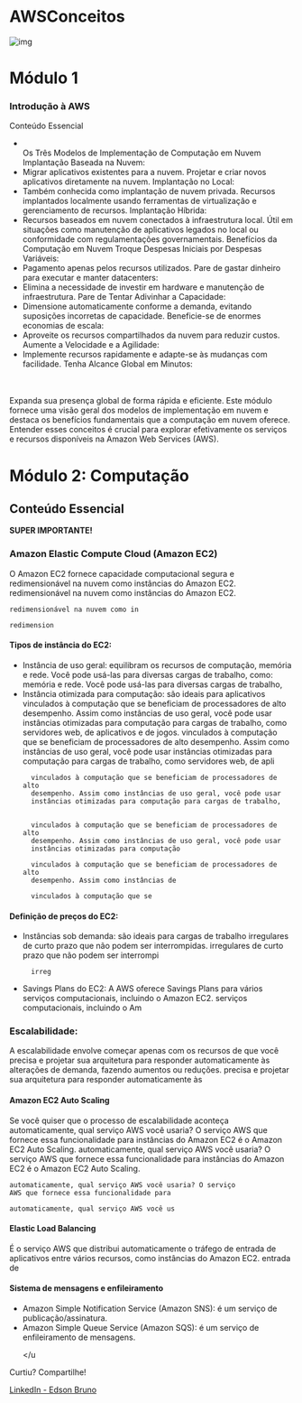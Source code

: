 # AWSConceitos

![img](https://abracd.org/wp-content/uploads/2023/05/Group-169-3-1024x536.webp)

<h1>Módulo 1</h1>

<h3>Introdução à AWS</h3>
Conteúdo Essencial

<ul>
  <li></li>Os Três Modelos de Implementação de Computação em Nuvem
Implantação Baseada na Nuvem:</li>

<li>Migrar aplicativos existentes para a nuvem.
Projetar e criar novos aplicativos diretamente na nuvem.
Implantação no Local:</li>

<li>Também conhecida como implantação de nuvem privada.
Recursos implantados localmente usando ferramentas de virtualização e gerenciamento de recursos.
Implantação Híbrida:</li>

<li>Recursos baseados em nuvem conectados à infraestrutura local.
Útil em situações como manutenção de aplicativos legados no local ou conformidade com regulamentações governamentais.
Benefícios da Computação em Nuvem
Troque Despesas Iniciais por Despesas Variáveis:</li>

<li>Pagamento apenas pelos recursos utilizados.
Pare de gastar dinheiro para executar e manter datacenters:</li>

<li>Elimina a necessidade de investir em hardware e manutenção de infraestrutura.
Pare de Tentar Adivinhar a Capacidade:</li>

<li>Dimensione automaticamente conforme a demanda, evitando suposições incorretas de capacidade.
Beneficie-se de enormes economias de escala:</li>

<li>Aproveite os recursos compartilhados da nuvem para reduzir custos.
Aumente a Velocidade e a Agilidade:</li>

<li>Implemente recursos rapidamente e adapte-se às mudanças com facilidade.
Tenha Alcance Global em Minutos:</li>
</ul>

<br>
<br>
<strom>Expanda sua presença global de forma rápida e eficiente.
Este módulo fornece uma visão geral dos modelos de implementação em nuvem e destaca os benefícios fundamentais que a computação em nuvem oferece. Entender esses conceitos é crucial para explorar efetivamente os serviços e recursos disponíveis na Amazon Web Services (AWS).</strom>

<h1>Módulo 2: Computação</h1>

  <h2>Conteúdo Essencial</h2>

  <p><strong>SUPER IMPORTANTE!</strong></p>
  
  
  
  
<h3>Amazon Elastic Compute Cloud (Amazon EC2)</h3>
  
  
 
<p>O Amazon EC2 fornece capacidade computacional segura e
    redimensionável na nuvem como instâncias do Amazon EC2.
    redimensionável na nuvem como instâncias do Amazon EC2.</p

    redimensionável na nuvem como in

    redimension
</p>
  
  <h4>Tipos de instância do EC2:</h4>
  
  <ul>
    <li>Instância de uso geral: equilibram os recursos de computação,
      memória e rede. Você pode usá-las para diversas cargas de trabalho,
      como:
      memória e rede. Você pode usá-las para diversas cargas de trabalho,

  
</li>
    <li>Instância otimizada para computação: são ideais para aplicativos
      vinculados à computação que se beneficiam de processadores de alto
      desempenho. Assim como instâncias de uso geral, você pode usar
      instâncias otimizadas para computação para cargas de trabalho,
      como servidores web, de aplicativos e de jogos.
      vinculados à computação que se beneficiam de processadores de alto
      desempenho. Assim como instâncias de uso geral, você pode usar
      instâncias otimizadas para computação para cargas de trabalho,
      como servidores web, de apli

      vinculados à computação que se beneficiam de processadores de alto
      desempenho. Assim como instâncias de uso geral, você pode usar
      instâncias otimizadas para computação para cargas de trabalho,
      

      vinculados à computação que se beneficiam de processadores de alto
      desempenho. Assim como instâncias de uso geral, você pode usar
      instâncias otimizadas para computação 

      vinculados à computação que se beneficiam de processadores de alto
      desempenho. Assim como instâncias de 

      vinculados à computação que se 
</li>
    <!-- ... (continue a lista conforme necessário) -->
  </ul>

  <h4>Definição de preços do EC2:</h4>
  
  <ul>
    <li>Instâncias sob demanda: são ideais para cargas de trabalho
      irregulares de curto prazo que não podem ser interrompidas.
      irregulares de curto prazo que não podem ser interrompi

      irreg
</li>
    <li>Savings Plans do EC2: A AWS oferece Savings Plans para vários
      serviços computacionais, incluindo o Amazon EC2.
      serviços computacionais, incluindo o Am
</li>
    <!-- ... (continue a lista conforme necessário) -->
  </ul>

  <h3>Escalabilidade:</h3>
  
  <p>A escalabilidade envolve começar apenas com os recursos de que você
    precisa e projetar sua arquitetura para responder automaticamente às
    alterações de demanda, fazendo aumentos ou reduções.
    precisa e projetar sua arquitetura para responder automaticamente às

    
</p>

  <h4>Amazon EC2 Auto Scaling</h4>
  
  <p>Se você quiser que o processo de escalabilidade aconteça
    automaticamente, qual serviço AWS você usaria? O serviço
    AWS que fornece essa funcionalidade para instâncias do
    Amazon EC2 é o Amazon EC2 Auto Scaling.
    automaticamente, qual serviço AWS você usaria? O serviço
    AWS que fornece essa funcionalidade para instâncias do
    Amazon EC2 é o Amazon EC2 Auto Scaling.</p

    automaticamente, qual serviço AWS você usaria? O serviço
    AWS que fornece essa funcionalidade para 

    automaticamente, qual serviço AWS você us
</p>

  <h4>Elastic Load Balancing</h4>
  
  <p>É o serviço AWS que distribui automaticamente o tráfego de
    entrada de aplicativos entre vários recursos, como instâncias
    do Amazon EC2.
    entrada de
</p>

  <h4>Sistema de mensagens e enfileiramento</h4>
  
  <ul>
    <li>Amazon Simple Notification Service (Amazon SNS): é um serviço de
      publicação/assinatura.</li>
    <li>Amazon Simple Queue Service (Amazon SQS): é um serviço de
      enfileiramento de mensagens.</li>
    <!-- ... (continue a lista conforme necessário) -->
  
  </u
</ul>

  <footer>
    <p>Curtiu? Compartilhe!</p>
    <a href="https://www.linkedin.com/in/edson-bruno-dev/">LinkedIn - Edson Bruno</a>
  </footer>
